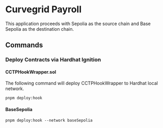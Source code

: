 # Curvegrid Payroll

This application proceeds with Sepolia as the source chain and Base Sepolia as the destination chain.

## Commands

### Deploy Contracts via Hardhat Ignition

#### CCTPHookWrapper.sol

The following command will deploy CCTPHookWrapper to Hardhat local network.

```
pnpm deploy:hook
```

#### BaseSepolia

```
pnpm deploy:hook --network baseSepolia
```
